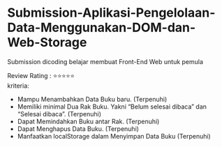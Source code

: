 # Submission-Aplikasi-Pengelolaan-Data-Menggunakan-DOM-dan-Web-Storage
Submission dicoding belajar membuat Front-End Web untuk pemula



Review Rating : ⭐⭐⭐⭐⭐
<br>kriteria:
- Mampu Menambahkan Data Buku baru. (Terpenuhi)
- Memiliki minimal Dua Rak Buku. Yakni “Belum selesai dibaca” dan “Selesai dibaca”. (Terpenuhi)
- Dapat Memindahkan Buku antar Rak. (Terpenuhi)
- Dapat Menghapus Data Buku. (Terpenuhi)
- Manfaatkan localStorage dalam Menyimpan Data Buku (Terpenuhi)

